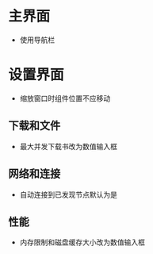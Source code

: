 # 主界面
- 使用导航栏

# 设置界面
- 缩放窗口时组件位置不应移动
  
## 下载和文件
- 最大并发下载书改为数值输入框

## 网络和连接
- 自动连接到已发现节点默认为是

## 性能
- 内存限制和磁盘缓存大小改为数值输入框